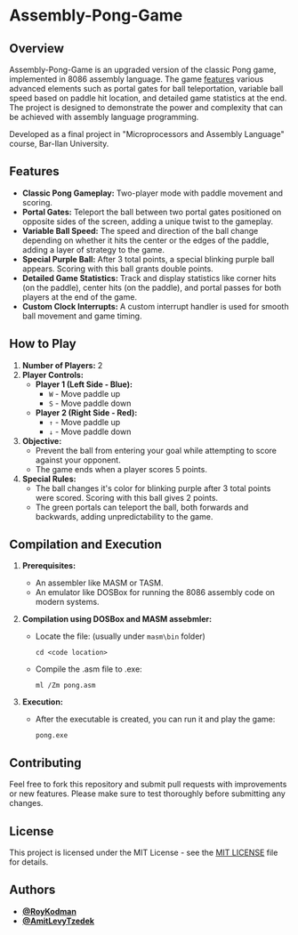# Assembly-Pong-Game

## Overview
Assembly-Pong-Game is an upgraded version of the classic Pong game, implemented in 8086 assembly language. The game [features](#features) various advanced elements such as portal gates for ball teleportation, variable ball speed based on paddle hit location, and detailed game statistics at the end. 
The project is designed to demonstrate the power and complexity that can be achieved with assembly language programming.

Developed as a final project in "Microprocessors and Assembly Language" course, Bar-Ilan University.


## Features
- **Classic Pong Gameplay:** Two-player mode with paddle movement and scoring.
- **Portal Gates:** Teleport the ball between two portal gates positioned on opposite sides of the screen, adding a unique twist to the gameplay.
- **Variable Ball Speed:** The speed and direction of the ball change depending on whether it hits the center or the edges of the paddle, adding a layer of strategy to the game.
- **Special Purple Ball:** After 3 total points, a special blinking purple ball appears. Scoring with this ball grants double points.
- **Detailed Game Statistics:** Track and display statistics like corner hits (on the paddle), center hits (on the paddle), and portal passes for both players at the end of the game.
- **Custom Clock Interrupts:** A custom interrupt handler is used for smooth ball movement and game timing.


## How to Play
1. **Number of Players:** 2
2. **Player Controls:**
   - **Player 1 (Left Side - Blue):**
     - `W` - Move paddle up
     - `S` - Move paddle down
   - **Player 2 (Right Side - Red):**
     - `↑` - Move paddle up
     - `↓` - Move paddle down
3. **Objective:**
   - Prevent the ball from entering your goal while attempting to score against your opponent.
   - The game ends when a player scores 5 points.
4. **Special Rules:**
   - The ball changes it's color for blinking purple after 3 total points were scored. 
     Scoring with this ball gives 2 points.
   - The green portals can teleport the ball, both forwards and backwards, adding unpredictability to the game.


## Compilation and Execution
1. **Prerequisites:**
   - An assembler like MASM or TASM.
   - An emulator like DOSBox for running the 8086 assembly code on modern systems.

2. **Compilation using DOSBox and MASM assebmler:**
   - Locate the file: (usually under `masm\bin` folder)
     ```
     cd <code location> 
     ```
   - Compile the .asm file to .exe:
     ```
     ml /Zm pong.asm
     ```

3. **Execution:**
   - After the executable is created, you can run it and play the game:
     ```
     pong.exe
     ```

## Contributing
Feel free to fork this repository and submit pull requests with improvements or new features. Please make sure to test thoroughly before submitting any changes.


## License
This project is licensed under the MIT License - see the [MIT LICENSE](LICENSE) file for details.


## Authors
- **[@RoyKodman](https://github.com/RoyKodman)**
- **[@AmitLevyTzedek](https://github.com/AmitLevyTzedek)** 

